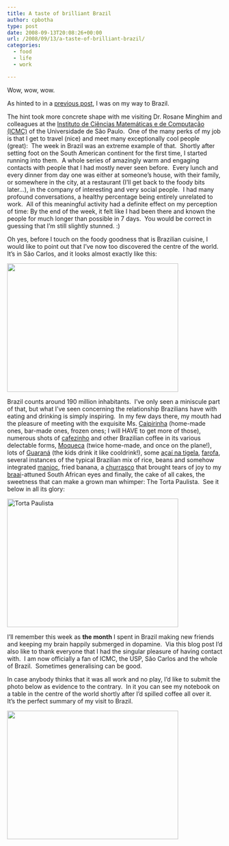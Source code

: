 ```yaml
---
title: A taste of brilliant Brazil
author: cpbotha
type: post
date: 2008-09-13T20:08:26+00:00
url: /2008/09/13/a-taste-of-brilliant-brazil/
categories:
  - food
  - life
  - work

---
```

Wow, wow, wow.

As hinted to in a [previous post][1], I was on my way to Brazil.

The hint took more concrete shape with me visiting Dr. Rosane Minghim and colleagues at the [Instituto de Ciências Matemáticas e de Computação (ICMC)][2] of the Universidade de São Paulo.  One of the many perks of my job is that I get to travel (nice) and meet many exceptionally cool people (great):  The week in Brazil was an extreme example of that.  Shortly after setting foot on the South American continent for the first time, I started running into them.  A whole series of amazingly warm and engaging contacts with people that I had mostly never seen before.  Every lunch and every dinner from day one was either at someone&#8217;s house, with their family, or somewhere in the city, at a restaurant (I&#8217;ll get back to the foody bits later&#8230;), in the company of interesting and very social people.  I had many profound conversations, a healthy percentage being entirely unrelated to work.  All of this meaningful activity had a definite effect on my perception of time: By the end of the week, it felt like I had been there and known the people for much longer than possible in 7 days.  You would be correct in guessing that I&#8217;m still slightly stunned. :)

Oh yes, before I touch on the foody goodness that is Brazilian cuisine, I would like to point out that I&#8217;ve now too discovered the centre of the world.  It&#8217;s in São Carlos, and it looks almost exactly like this:

[<img class="alignnone" src="http://lh4.ggpht.com/cpbotha/SML7xUgElgI/AAAAAAAADNc/Z2oKDrPnTkE/s400/IMG_3916.JPG" alt="" width="400" height="300" />][3]

Brazil counts around 190 million inhabitants.  I&#8217;ve only seen a miniscule part of that, but what I&#8217;ve seen concerning the relationship Brazilians have with eating and drinking is simply inspiring.  In my few days there, my mouth had the pleasure of meeting with the exquisite Ms. [Caipirinha][4] (home-made ones, bar-made ones, frozen ones; I will HAVE to get more of those), numerous shots of [cafezinho][5] and other Brazilian coffee in its various delectable forms, [Moqueca][6] (twice home-made, and once on the plane!), lots of [Guaraná][7] (the kids drink it like cooldrink!), some [açaí na tigela][8], [farofa][9], several instances of the typical Brazilian mix of rice, beans and somehow integrated [manioc][10], fried banana, a [churrasco][11] that brought tears of joy to my [braai][12]-attuned South African eyes and finally, the cake of all cakes, the sweetness that can make a grown man whimper: The Torta Paulista.  See it below in all its glory:

[<img class="alignnone" src="http://lh3.ggpht.com/cpbotha/SML7v_vNHLI/AAAAAAAADNU/A1Aijbu_zi0/s400/IMG_3993.JPG" alt="Torta Paulista" width="400" height="300" />][13]

I&#8217;ll remember this week as **the month** I spent in Brazil making new friends and keeping my brain happily submerged in dopamine.  Via this blog post I&#8217;d also like to thank everyone that I had the singular pleasure of having contact with.  I am now officially a fan of ICMC, the USP, São Carlos and the whole of Brazil.  Sometimes generalising can be good.

In case anybody thinks that it was all work and no play, I&#8217;d like to submit the photo below as evidence to the contrary.  In it you can see my notebook on a table in the centre of the world shortly after I&#8217;d spilled coffee all over it.  It&#8217;s the perfect summary of my visit to Brazil.

[<img class="alignnone" src="http://lh3.ggpht.com/cpbotha/SML7vHlMpaI/AAAAAAAADNM/zDDDXwtPhQI/s400/IMG_4010.JPG" alt="" width="400" height="300" />][14]

 [1]: http://cpbotha.net/2008/08/23/life-update/ "previous blog post with hint"
 [2]: http://www.icmc.usp.br/ "ICMC website"
 [3]: http://picasaweb.google.com/lh/photo/bdgOy_fmUgpThcE0wm9dhQ
 [4]: http://en.wikipedia.org/wiki/Caipirinha "Wikipedia article on Caipirinha"
 [5]: http://www.maria-brazil.org/brazilian_cafezinho.htm "cafezinho, i want one now!"
 [6]: http://en.wikipedia.org/wiki/Moqueca "Wikipedia article on Moqueca"
 [7]: http://en.wikipedia.org/wiki/Guarana "Wikipedia on guaraná"
 [8]: http://en.wikipedia.org/wiki/A%C3%A7a%C3%AD_na_tigela "wikipedia on acai"
 [9]: http://en.wikipedia.org/wiki/Farofa "wikipedia has an article on farofa?!"
 [10]: http://en.wikipedia.org/wiki/Cassava "manioc at wikipedia"
 [11]: http://http://en.wikipedia.org/wiki/Churrasco "wikipedia on churrasco"
 [12]: http://en.wikipedia.org/wiki/Braai "so, what's a braai?"
 [13]: http://picasaweb.google.com/lh/photo/OK6qEx2KkAdmyr1E3NBVhA
 [14]: http://picasaweb.google.com/lh/photo/JTV452UP2jRoGG1_vXWntQ